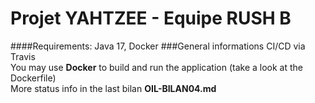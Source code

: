 # Projet YAHTZEE - Equipe RUSH B
####Requirements: Java 17, Docker
###General informations
CI/CD via Travis  
You may use **Docker** to build and run the application (take a look at the Dockerfile)  
More status info in the last bilan **OIL-BILAN04.md**
